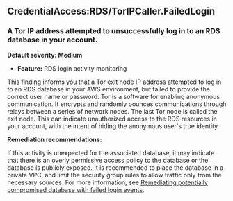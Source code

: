 CredentialAccess:RDS/TorIPCaller.FailedLogin
--------------------------------------------

### A Tor IP address attempted to unsuccessfully log in to an RDS database in your account.

**Default severity: Medium**

* **Feature:** RDS login activity monitoring

This finding informs you that a Tor exit node IP address attempted to log in to an RDS database in your AWS environment, but failed to provide the correct user name or password. Tor is a software for enabling anonymous communication. It encrypts and randomly bounces communications through relays between a series of network nodes. The last Tor node is called the exit node. This can indicate unauthorized access to the RDS resources in your account, with the intent of hiding the anonymous user's true identity.

**Remediation recommendations:**

If this activity is unexpected for the associated database, it may indicate that there is an overly permissive access policy to the database or the database is publicly exposed. It is recommended to place the database in a private VPC, and limit the security group rules to allow traffic only from the necessary sources. For more information, see [Remediating potentially compromised database with failed login events](https://docs.aws.amazon.com/guardduty/latest/ug/guardduty-remediate-compromised-database-rds.html#gd-compromised-db-failed-attempt).